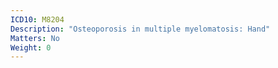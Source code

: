 ```yaml
---
ICD10: M8204
Description: "Osteoporosis in multiple myelomatosis: Hand"
Matters: No
Weight: 0
---
```

